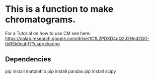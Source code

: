 # This is a function to make chromatograms.
For a Tutorial on how to use CM see here:
https://colab.research.google.com/drive/1C1L2PDXD4oQ2J2Hnd2QO-tbRSk0euhf7?usp=sharing

## Dependencies 
pip install matplotlib
pip install pandas
pip install scipy
